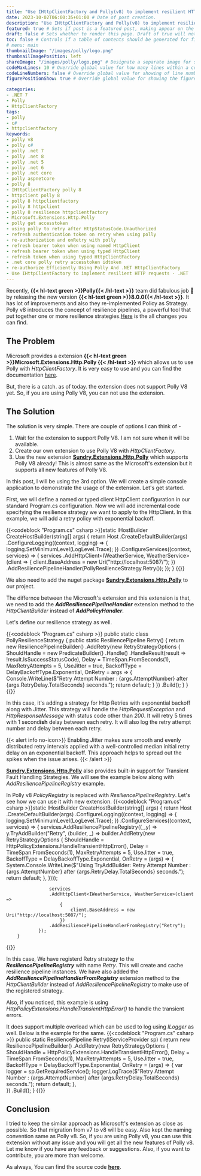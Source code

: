 ```yaml
---
title: "Use IHttpClientFactory and Polly(v8) to implement resilient HTTP requests" # Title of the blog post.
date: 2023-10-02T06:00:35+01:00 # Date of post creation.
description: "Use IHttpClientFactory and Polly(v8) to implement resilient HTTP requests" # Description used for search engine.
featured: true # Sets if post is a featured post, making appear on the home page side bar.
draft: false # Sets whether to render this page. Draft of true will not be rendered.
toc: false # Controls if a table of contents should be generated for first-level links automatically.
# menu: main
thumbnailImage: "/images/polly/logo.png"
thumbnailImagePosition: left
shareImage: "/images/polly/logo.png" # Designate a separate image for social media sharing.
codeMaxLines: 10 # Override global value for how many lines within a code block before auto-collapsing.
codeLineNumbers: false # Override global value for showing of line numbers within code block.
figurePositionShow: true # Override global value for showing the figure label.

categories:
- .NET 7
- Polly
- HttpClientFactory
tags:
- polly
- c#
- httpclientfactory
keywords:
- polly v8
- polly c#
- polly .net 7
- polly .net 8
- polly .net 5
- polly .net 6
- polly .net core
- polly aspnetcore
- polly 8
- IHttpClientFactory polly 8
- httpclient polly 8
- polly 8 httpclientfactory
- polly 8 httpclient
- polly 8 resilience httpclientfactory
- Microsoft.Extensions.Http.Polly
- polly get accesstoken
- using polly to retry after HttpStatusCode.Unauthorized
- refresh authentication token on retry when using polly
- re-authorization and onRetry with polly
- refresh bearer token when using named HttpClient
- refresh bearer token when using typed HttpClient
- refresh token when using typed HttpClientFactory
- .net core polly retry accesstoken idtoken
- re-authorize Efficiently Using Polly And .NET HttpClientFactory
- Use IHttpClientFactory to implement resilient HTTP requests - .NET
---
```

Recently, **{{< hl-text green >}}Polly{{< /hl-text >}}**  team did fabulous job 🎉 by releasing the new version **{{< hl-text green >}}8.0.0{{< /hl-text >}}**. It has lot of improvements and also they re-implemented Policy as Strategy. Polly v8 introduces the concept of resilience pipelines, a powerful tool that put together one or more resilience strategies.[Here](https://www.thepollyproject.org/2023/09/28/polly-v8-officially-released/) is the all changes you can find.

## The Problem
Microsoft provides a extension  **{{< hl-text green >}}Microsoft.Extensions.Http.Polly {{< /hl-text >}}**  which allows us to use Polly with _HttpClientFactory_. It is very easy to use and you can find the documentation [here](https://learn.microsoft.com/en-us/dotnet/architecture/microservices/implement-resilient-applications/use-httpclientfactory-to-implement-resilient-http-requests).

But, there is a catch. as of today. the extension does not support Polly V8 yet. So, if you are using Polly V8, you can not use the extension. 
 
## The Solution
The solution is very simple. There are couple of options I can think of -
1. Wait for the extension to support Polly V8. I am not sure when it will be available.
2. Create our own extension to use Polly V8 with _HttpClientFactory_.
3. Use the new extension [**Sundry.Extensions.Http.Polly**](https://www.nuget.org/packages/Sundry.Extensions.Http.Polly/) which supports Polly V8 already! This is almost same as the Microsoft's extension but it supports all new features of Polly V8.

In this post, I will be using the 3rd option. We will create a simple console application to demonstrate the usage of the extension. Let's get started. 

First, we will define a named or typed client HttpClient configuration in our standard Program.cs configuration. Now we will add incremental code specifying the resilience strategy we want to apply to the HttpClient. In this example, we will add a retry policy with exponential backoff.

{{<codeblock  "Program.cs" csharp >}}static IHostBuilder CreateHostBuilder(string[] args)
        {
            return Host
                .CreateDefaultBuilder(args)
                .ConfigureLogging((context, logging) =>
                {
                    logging.SetMinimumLevel(LogLevel.Trace);
                })
                .ConfigureServices((context, services) =>
                {
                    services
                    .AddHttpClient<IWeatherService, WeatherService>(client =>
                        {
                            client.BaseAddress = new Uri("http://localhost:5087/");
                        })
                    .AddResiliencePipelineHandler(PollyResilienceStrategy.Retry());
                });
        }
{{</codeblock>}}

We also need to add the nuget package [**Sundry.Extensions.Http.Polly**](https://www.nuget.org/packages/Sundry.Extensions.Http.Polly/) to our project.

The differnce between the Microsoft's extension and this extension is that,  we need to add the **_AddResiliencePipelineHandler_** extension method to the _HttpClientBuilder_ instead of **_AddPolicyHandler_**. 

Let's define our resilience strategy as well. 

{{<codeblock  "Program.cs" csharp >}}    public static class PollyResilienceStrategy
    {
        public static ResiliencePipeline<HttpResponseMessage> Retry()
        {
            return new ResiliencePipelineBuilder<HttpResponseMessage>()
                   .AddRetry(new RetryStrategyOptions<HttpResponseMessage>
                   {
                       ShouldHandle = new PredicateBuilder<HttpResponseMessage>()
                           .Handle<HttpRequestException>()
                           .HandleResult(result => !result.IsSuccessStatusCode),
                       Delay = TimeSpan.FromSeconds(1),
                       MaxRetryAttempts = 5,
                       UseJitter = true,
                       BackoffType = DelayBackoffType.Exponential,
                       OnRetry = args =>
                       {
                           Console.WriteLine($"Retry Attempt Number : {args.AttemptNumber} after {args.RetryDelay.TotalSeconds} seconds.");
                           return default;
                       }
                   })
                   .Build();
        }
    }
{{</codeblock>}}

In this case, it's adding a strategy for Http Retries with exponential backoff along with Jitter. This strategy will handle the _HttpRequestException_ and _HttpResponseMessage_ with status code other than _200_. It will retry 5 times with 1 second**ish** delay between each retry. It will also log the retry attempt number and delay between each retry.

{{< alert info no-icon>}}
Enabling Jitter makes sure smooth and evenly distributed retry intervals applied with a well-controlled median initial retry delay on an exponential backoff. This approach helps to spread out the spikes when the issue arises.
{{< /alert >}}

[**Sundry.Extensions.Http.Polly**](https://www.nuget.org/packages/Sundry.Extensions.Http.Polly/) also provides built-in support for Transient Fault Handling Strategies. We will see the example below along with _AddResiliencePipelineRegistry_ example.

In Polly v8 _PolicyRegistry_ is replaced with _ResiliencePipelineRegistry_. Let's see how we can use it with new extension.
{{<codeblock  "Program.cs" csharp >}}static IHostBuilder CreateHostBuilder(string[] args)
        {
            return Host
                .CreateDefaultBuilder(args)
                .ConfigureLogging((context, logging) =>
                {
                    logging.SetMinimumLevel(LogLevel.Trace);
                })
                .ConfigureServices((context, services) =>
                {
                    services.AddResiliencePipelineRegistry((_,y) => y.TryAddBuilder<HttpResponseMessage>("Retry", (builder, _) => builder.AddRetry(new RetryStrategyOptions<HttpResponseMessage>
                   {
                       ShouldHandle = HttpPolicyExtensions.HandleTransientHttpError(),
                       Delay = TimeSpan.FromSeconds(1),
                       MaxRetryAttempts = 5,
                       UseJitter = true,
                       BackoffType = DelayBackoffType.Exponential,
                       OnRetry = (args) =>
                       {
                          System.Console.WriteLine($"Using TryAddBuilder:  Retry Attempt Number : {args.AttemptNumber} after {args.RetryDelay.TotalSeconds} seconds.");
                          return default;
                       },
                   })));

                    services
                    .AddHttpClient<IWeatherService, WeatherService>(client =>
                        {
                            client.BaseAddress = new Uri("http://localhost:5087/");
                        })
                    .AddResiliencePipelineHandlerFromRegistry("Retry");
                });
        }
{{</codeblock>}}

In this case, We have registerd Retry strategy to the **_ResiliencePipelineRegistry_** with name _Retry_. This will create and cache resilience pipeline instances. We have also added the **_AddResiliencePipelineHandlerFromRegistry_** extension method to the _HttpClientBuilder_ instead of _AddResiliencePipelineRegistry_ to make use of the registered strategy.

Also, if you noticed, this example is using _HttpPolicyExtensions.HandleTransientHttpError()_ to handle the transient errors.

It does support multiple overload which can be used to log using _ILogger_ as well. Below is the example for the same.
{{<codeblock  "Program.cs" csharp >}} public static ResiliencePipeline<HttpResponseMessage> Retry(IServiceProvider sp)
        {
            return new ResiliencePipelineBuilder<HttpResponseMessage>()
                   .AddRetry(new RetryStrategyOptions<HttpResponseMessage>
                   {
                       ShouldHandle = HttpPolicyExtensions.HandleTransientHttpError(),
                       Delay = TimeSpan.FromSeconds(1),
                       MaxRetryAttempts = 5,
                       UseJitter = true,
                       BackoffType = DelayBackoffType.Exponential,
                       OnRetry = (args) =>
                       {
                           var logger = sp.GetRequiredService<ILogger>();
                           logger.LogTrace($"Retry Attempt Number : {args.AttemptNumber} after {args.RetryDelay.TotalSeconds} seconds.");
                           return default;
                       },   
                   })
                   .Build();
        }
{{</codeblock>}}


## Conclusion
I tried to keep the similar approach as Microsoft's extension as close as possible. So that migration from v7 to v8 will be easy. Also kept the naming convention same as Polly v8. So, if you are using Polly v8, you can use this extension without any issue and you will get all the new features of Polly v8. Let me know if you have any feedback or suggestions. Also, if you want to contribute, you are more than welcome.

As always, You can find the source code [**here**](https://github.com/sundryoss/Sundry.Extensions.Http.Polly/).